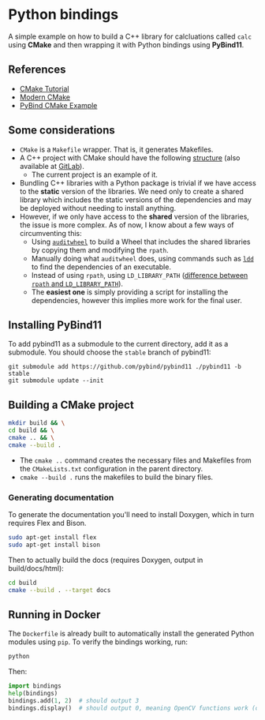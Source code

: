 # Python bindings

A simple example on how to build a C++ library for calcluations called `calc` using **CMake** and then wrapping it with Python bindings using **PyBind11**.

## References

- [CMake Tutorial](https://cmake.org/cmake/help/latest/guide/tutorial/index.html)
- [Modern CMake](https://cliutils.gitlab.io/modern-cmake/)
- [PyBind CMake Example](https://github.com/pybind/cmake_example)


## Some considerations

- `CMake` is a `Makefile` wrapper. That is, it generates Makefiles.
- A C++ project with CMake should have the following [structure](https://cliutils.gitlab.io/modern-cmake/chapters/basics/structure.html) (also available at [GitLab](https://gitlab.com/CLIUtils/modern-cmake/tree/master/examples/extended-project)).
    - The current project is an example of it.
- Bundling C++ libraries with a Python package is trivial if we have access to the **static** version of the libraries. We need only to create a shared library which includes the static versions of the dependencies and may be deployed without needing to install anything.
- However, if we only have access to the **shared** version of the libraries, the issue is more complex. As of now, I know about a few ways of circumventing this:
    - Using [`auditwheel`](https://github.com/pypa/auditwheel) to build a Wheel that includes the shared libraries by copying them and modifying the `rpath`.
    - Manually doing what `auditwheel` does, using commands such as [`ldd`](https://man7.org/linux/man-pages/man1/ldd.1.html) to find the dependencies of an executable.
    - Instead of using `rpath`, using `LD_LIBRARY_PATH` ([difference between `rpath` and `LD_LIBRARY_PATH`](https://stackoverflow.com/questions/13617137/what-is-the-difference-between-ld-library-path-and-rpath)).
    - The **easiest one** is simply providing a script for installing the dependencies, however this implies more work for the final user.

## Installing PyBind11

To add pybind11 as a submodule to the current directory, add it as a submodule. You should choose the `stable` branch of pybind11:

```
git submodule add https://github.com/pybind/pybind11 ./pybind11 -b stable
git submodule update --init
```

## Building a CMake project

```bash
mkdir build && \
cd build && \
cmake .. && \
cmake --build .
```

- The `cmake ..` command creates the necessary files and Makefiles from the `CMakeLists.txt` configuration in the parent directory.
- `cmake --build .` runs the makefiles to build the binary files.

### Generating documentation

To generate the documentation you'll need to install Doxygen, which in turn requires Flex and Bison.

```bash
sudo apt-get install flex
sudo apt-get install bison
```

Then to actually build the docs (requires Doxygen, output in build/docs/html):

```bash
cd build
cmake --build . --target docs
```

## Running in Docker

The `Dockerfile` is already built to automatically install the generated Python modules using `pip`. To verify the bindings working, run:

```bash
python
```

Then:

```python
import bindings
help(bindings)
bindings.add(1, 2)  # should output 3
bindings.display()  # should output 0, meaning OpenCV functions work (only if OpenCV library is installed or otherwise included in the Wheel)
``` 